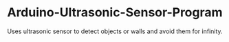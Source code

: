 # Arduino-Ultrasonic-Sensor-Program
Uses ultrasonic sensor to detect objects or walls and avoid them for infinity.
